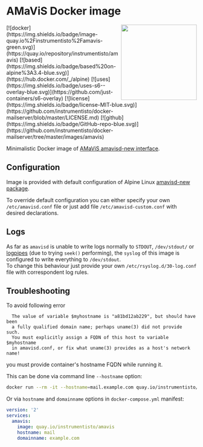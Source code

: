 AMaViS Docker image 
===================

<img align="right" width="200" src="http://amavis.sourceforge.net/images/amavis-2.png">
[![docker](https://img.shields.io/badge/image-quay.io%2Finstrumentisto%2Famavis-green.svg)](https://quay.io/repository/instrumentisto/amavis)
[![based](https://img.shields.io/badge/based%20on-alpine%3A3.4-blue.svg)](https://hub.docker.com/_/alpine)
[![uses](https://img.shields.io/badge/uses-s6--overlay-blue.svg)](https://github.com/just-containers/s6-overlay)
[![license](https://img.shields.io/badge/license-MIT-blue.svg)](https://github.com/instrumentisto/docker-mailserver/blob/master/LICENSE.md)
[![github](https://img.shields.io/badge/GitHub-repo-blue.svg)](https://github.com/instrumentisto/docker-mailserver/tree/master/images/amavis)

Minimalistic Docker image of [AMaViS amavisd-new interface](https://www.ijs.si/software/amavisd).



## Configuration

Image is provided with default configuration of Alpine Linux
[amavisd-new package](https://pkgs.alpinelinux.org/packages?name=amavisd-new).

To override default configuration you can either specify your own 
`/etc/amavisd.conf` file or just add file `/etc/amavisd-custom.conf`
with desired declarations.



## Logs

As far as `amavisd` is unable to write logs normally to `STDOUT`, `/dev/stdout/`
or [logpipes](https://github.com/docker/docker/issues/6880#issuecomment-170214851)
(due to trying `seek()` performing), the `syslog` of this image is configured
to write everything to `/dev/stdout`.  
To change this behaviour just provide your own `/etc/rsyslog.d/30-log.conf` file
with correspondent log rules.



## Troubleshooting

To avoid following error
```
  The value of variable $myhostname is "a81bd12ab229", but should have been
  a fully qualified domain name; perhaps uname(3) did not provide such.
  You must explicitly assign a FQDN of this host to variable $myhostname
  in amavisd.conf, or fix what uname(3) provides as a host's network name!
```
you must provide container's hostname FQDN while running it.  

This can be done via command line `--hostname` option:
```bash
docker run --rm -it --hostname=mail.example.com quay.io/instrumentisto/amavis
```

Or via `hostname` and `domainname` options in `docker-compose.yml` manifest:
```yaml
version: '2'
services:
  amavis:
    image: quay.io/instrumentisto/amavis
    hostname: mail
    domainname: example.com    
```  
